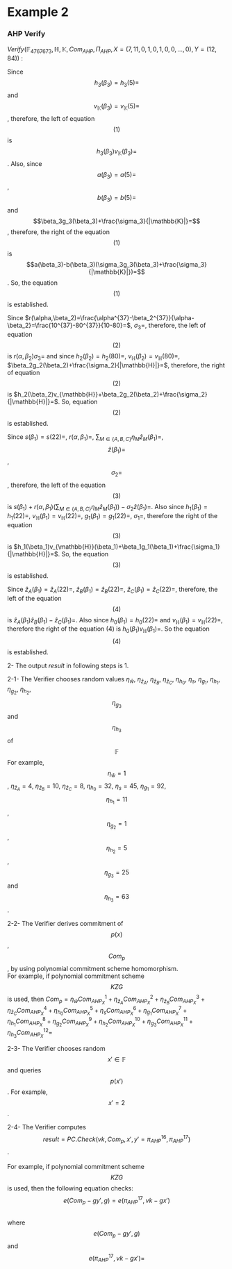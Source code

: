# Example 2

### AHP Verify

$`Verify(\mathbb{F}_{4767673}, \mathbb{H}, \mathbb{K}, Com_{AHP},\Pi_{AHP},X=(7,11,0,1,0,1,0,0,...,0),Y=(12,84))`$ :

Since $$h_3(\beta_3)=h_3(5)=$$ and $$v_{\mathbb{K}}(\beta_3)=v_{\mathbb{K}}(5)=$$, therefore, the left of equation $$(1)$$ is $$h_3(\beta_3)v_{\mathbb{K}}(\beta_3)=$$ . Also, since $$a(\beta_3)=a(5)=$$, $$b(\beta_3)=b(5)=$$ and $$\beta_3g_3(\beta_3)+\frac{\sigma_3}{|\mathbb{K}|}=$$, therefore, the right of the equation $$(1)$$ is $$a(\beta_3)-b(\beta_3)(\sigma_3g_3(\beta_3)+\frac{\sigma_3}{|\mathbb{K}|})=$$. So, the equation $$(1)$$ is established.

Since $`r(\alpha,\beta_2)=\frac{\alpha^{37}-\beta_2^{37}}{\alpha-\beta_2}=\frac{10^{37}-80^{37}}{10-80}=`$, $`\sigma_3=`$, therefore, the left of equation $$(2)$$  is $`r(\alpha,\beta_2)\sigma_3=`$ and since $`h_2(\beta_2)=h_2(80)=`$, $`v_{\mathbb{H}}(\beta_2)=v_{\mathbb{H}}(80)=`$, $`\beta_2g_2(\beta_2)+\frac{\sigma_2}{|\mathbb{H}|}=`$, therefore, the right of equation $$(2)$$ is $`h_2(\beta_2)v_{\mathbb{H}}+\beta_2g_2(\beta_2)+\frac{\sigma_2}{|\mathbb{H}|}=`$. So, equation $$(2)$$ is established.

Since $`s(\beta_1)=s(22)=`$, $`r(\alpha,\beta_1)=`$, $`\sum_{M\in\{A,B,C\}}\eta_M\hat{z}_M(\beta_1)=`$, $$\hat{z}(\beta_1)=$$, $$\sigma_2=$$, therefore, the left of the equation $$(3)$$ is $`s(\beta_1)+r(\alpha,\beta_1)(\sum_{M\in\{A,B,C\}}\eta_M\hat{z}_M(\beta_1))-\sigma_2\hat{z}(\beta_1)=`$. Also since $`h_1(\beta_1)=h_1(22)=`$, $`v_{\mathbb{H}}(\beta_1)=v_{\mathbb{H}}(22)=`$, $`g_1(\beta_1)=g_1(22)=`$, $`\sigma_1=`$, therefore the right of the equation $$(3)$$ is $`h_1(\beta_1)v_{\mathbb{H}}(\beta_1)+\beta_1g_1(\beta_1)+\frac{\sigma_1}{|\mathbb{H}|}=`$. So, the equation $$(3)$$ is established.

Since $`\hat{z}_A(\beta_1)=\hat{z}_A(22)=`$, $`\hat{z}_B(\beta_1)=\hat{z}_B(22)=`$,  $`\hat{z}_C(\beta_1)=\hat{z}_C(22)=`$, therefore, the left of the equation $$(4)$$ is  $`\hat{z}_A(\beta_1)\hat{z}_B(\beta_1)-\hat{z}_C(\beta_1)=`$. Also since $`h_0(\beta_1)=h_0(22)=`$ and $`v_{\mathbb{H}}(\beta_1)=v_{\mathbb{H}}(22)=`$, therefore the right of the equation $`(4)`$ is $`h_0(\beta_1)v_{\mathbb{H}}(\beta_1)=`$. So the equation $$(4)$$ is established.

2- The output $`result`$ in following steps is $`1`$.

2-1- The Verifier chooses random values $`\eta_{\hat{w}}`$, $`\eta_{\hat{z}_A}`$, $`\eta_{\hat{z}_B}`$, $`\eta_{\hat{z}_C}`$, $`\eta_{h_0}`$, $`\eta_s`$, $`\eta_{g_1}`$, $`\eta_{h_1}`$, $`\eta_{g_2}`$, $`\eta_{h_2}`$, $$\eta_{g_3}$$ and $$\eta_{h_3}$$ of $$\mathbb{F}$$ For example,  $$\eta_{\hat{w}}=1$$, $`\eta_{\hat{z}_A}=4`$, $`\eta_{\hat{z}_B}=10`$, $`\eta_{\hat{z}_C}=8`$,  $`\eta_{h_0}=32`$, $`\eta_s=45`$, $`\eta_{g_1}=92`$, $$\eta_{h_1}=11$$, $$\eta_{g_2}=1$$, $$\eta_{h_2}=5$$, $$\eta_{g_3}=25$$ and $$\eta_{h_3}=63$$.

2-2- The Verifier derives commitment of $$p(x)$$, $$Com_p$$, by using polynomial commitment scheme homomorphism.\
&#x20;       For example, if polynomial commitment scheme $$KZG$$  is used, then            $`Com_p=\eta_{\hat{w}}Com_{AHP_X}^1+\eta_{\hat{z}_A}Com_{AHP_X}^2+\eta_{\hat{z}_B}Com_{AHP_X}^3+\eta_{\hat{z}_C}Com_{AHP_X}^4+\eta_{h_0}Com_{AHP_X}^5+\eta_sCom_{AHP_X}^6+\eta_{g_1}Com_{AHP_X}^7+\eta_{h_1}Com_{AHP_X}^8+\eta_{g_2}Com_{AHP_X}^9+\eta_{h_2}Com_{AHP_X}^{10}+\eta_{g_3}Com_{AHP_X}^{11}+\eta_{h_3}Com_{AHP_X}^{12}=`$

2-3- The Verifier chooses random $$x'\in\mathbb{F}$$ and queries $$p(x')$$. For example, $$x'=2$$.

2-4- The Verifier computes $$result=PC.Check(vk,Com_p,x',y'=\pi_{AHP}^{16},\pi_{AHP}^{17})$$.\
&#x20;    \
For example, if polynomial commitment scheme $$KZG$$ is used, then the following equation checks:\
&#x20;     $$e(Com_p-gy',g)=e(\pi_{AHP}^{17},vk-gx')$$&#x20;

\
where $$e(Com_p-gy',g)$$ and $$e(\pi_{AHP}^{17},vk-gx')=$$\
&#x20;
